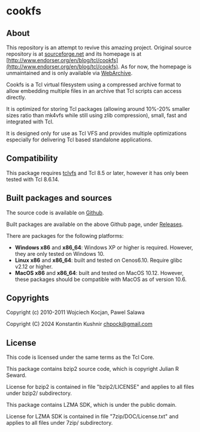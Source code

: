 # cookfs

## About

This repository is an attempt to revive this amazing project. Original source repository is at [sourceforge.net](https://sourceforge.net/projects/cookit/files/cookfs/) and its homepage is at [http://www.endorser.org/en/blog/tcl/cookfs](http://www.endorser.org/en/blog/tcl/cookfs). As for now, the homepage is unmaintained and is only available via [WebArchive](http://web.archive.org/web/20150619084055/http://www.endorser.org/en/blog/tcl/cookfs).

Cookfs is a Tcl virtual filesystem using a compressed archive format to allow embedding multiple files in an archive that Tcl scripts can access directly.

It is optimized for storing Tcl packages (allowing around 10%-20% smaller sizes ratio than mk4vfs while still using zlib compression), small, fast and integrated with Tcl.

It is designed only for use as Tcl VFS and provides multiple optimizations especially for delivering Tcl based standalone applications.

## Compatibility

This package requires [tclvfs](https://core.tcl-lang.org/tclvfs/index) and Tcl 8.5 or later, however it has only been tested with Tcl 8.6.14.

## Built packages and sources

The source code is available on [Github](https://github.com/chpock/cookfs).

Built packages are available on the above Github page, under [Releases](https://github.com/chpock/cookfs/releases).

There are packages for the following platforms:

- **Windows x86** and **x86\_64**: Windows XP or higher is required. However, they are only tested on Windows 10.
- **Linux x86** and **x86\_64**: built and tested on Cenos6.10. Require glibc v2.12 or higher.
- **MacOS x86** and **x86\_64**: built and tested on MacOS 10.12. However, these packages should be compatible with MacOS as of version 10.6.

## Copyrights

Copyright (c) 2010-2011 Wojciech Kocjan, Pawel Salawa

Copyright (C) 2024 Konstantin Kushnir <chpock@gmail.com>

## License

This code is licensed under the same terms as the Tcl Core.

This package contains bzip2 source code, which is copyright Julian R Seward.

License for bzip2 is contained in file "bzip2/LICENSE" and applies to all
files under bzip2/ subdirectory.

This package contains LZMA SDK, which is under the public domain.

License for LZMA SDK is contained in file "7zip/DOC/License.txt" and applies to all
files under 7zip/ subdirectory.
